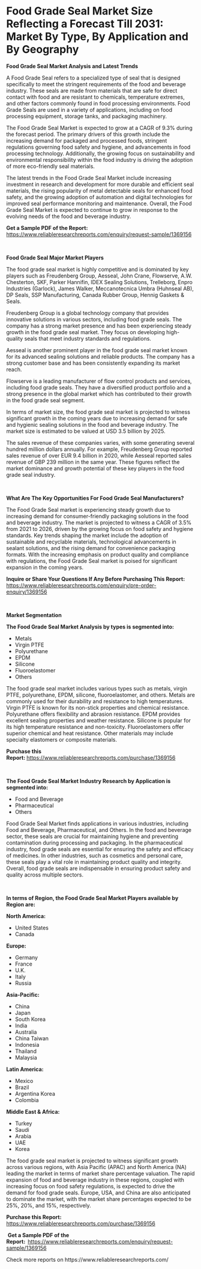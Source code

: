 <p><h1>Food Grade Seal Market Size Reflecting a Forecast Till 2031: Market By Type, By Application and By Geography</h1></p><p><strong>Food Grade Seal Market Analysis and Latest Trends</strong></p>
<p><p>A Food Grade Seal refers to a specialized type of seal that is designed specifically to meet the stringent requirements of the food and beverage industry. These seals are made from materials that are safe for direct contact with food and are resistant to chemicals, temperature extremes, and other factors commonly found in food processing environments. Food Grade Seals are used in a variety of applications, including on food processing equipment, storage tanks, and packaging machinery.</p><p>The Food Grade Seal Market is expected to grow at a CAGR of 9.3% during the forecast period. The primary drivers of this growth include the increasing demand for packaged and processed foods, stringent regulations governing food safety and hygiene, and advancements in food processing technology. Additionally, the growing focus on sustainability and environmental responsibility within the food industry is driving the adoption of more eco-friendly seal materials.</p><p>The latest trends in the Food Grade Seal Market include increasing investment in research and development for more durable and efficient seal materials, the rising popularity of metal detectable seals for enhanced food safety, and the growing adoption of automation and digital technologies for improved seal performance monitoring and maintenance. Overall, the Food Grade Seal Market is expected to continue to grow in response to the evolving needs of the food and beverage industry.</p></p>
<p><strong>Get a Sample PDF of the Report:&nbsp;</strong> <a href="https://www.reliableresearchreports.com/enquiry/request-sample/1369156">https://www.reliableresearchreports.com/enquiry/request-sample/1369156</a></p>
<p>&nbsp;</p>
<p><strong>Food Grade Seal Major Market Players</strong></p>
<p><p>The food grade seal market is highly competitive and is dominated by key players such as Freudenberg Group, Aesseal, John Crane, Flowserve, A.W. Chesterton, SKF, Parker Hannifin, IDEX Sealing Solutions, Trelleborg, Enpro Industries (Garlock), James Walker, Meccanotecnica Umbra (Huhnseal AB), DP Seals, SSP Manufacturing, Canada Rubber Group, Hennig Gaskets & Seals.</p><p>Freudenberg Group is a global technology company that provides innovative solutions in various sectors, including food grade seals. The company has a strong market presence and has been experiencing steady growth in the food grade seal market. They focus on developing high-quality seals that meet industry standards and regulations.</p><p>Aesseal is another prominent player in the food grade seal market known for its advanced sealing solutions and reliable products. The company has a strong customer base and has been consistently expanding its market reach.</p><p>Flowserve is a leading manufacturer of flow control products and services, including food grade seals. They have a diversified product portfolio and a strong presence in the global market which has contributed to their growth in the food grade seal segment.</p><p>In terms of market size, the food grade seal market is projected to witness significant growth in the coming years due to increasing demand for safe and hygienic sealing solutions in the food and beverage industry. The market size is estimated to be valued at USD 3.5 billion by 2025.</p><p>The sales revenue of these companies varies, with some generating several hundred million dollars annually. For example, Freudenberg Group reported sales revenue of over EUR 9.4 billion in 2020, while Aesseal reported sales revenue of GBP 239 million in the same year. These figures reflect the market dominance and growth potential of these key players in the food grade seal industry.</p></p>
<p>&nbsp;</p>
<p><strong>What Are The Key Opportunities For Food Grade Seal Manufacturers?</strong></p>
<p><p>The Food Grade Seal market is experiencing steady growth due to increasing demand for consumer-friendly packaging solutions in the food and beverage industry. The market is projected to witness a CAGR of 3.5% from 2021 to 2026, driven by the growing focus on food safety and hygiene standards. Key trends shaping the market include the adoption of sustainable and recyclable materials, technological advancements in sealant solutions, and the rising demand for convenience packaging formats. With the increasing emphasis on product quality and compliance with regulations, the Food Grade Seal market is poised for significant expansion in the coming years.</p></p>
<p><strong>Inquire or Share Your Questions If Any Before Purchasing This Report:</strong> <a href="https://www.reliableresearchreports.com/enquiry/pre-order-enquiry/1369156">https://www.reliableresearchreports.com/enquiry/pre-order-enquiry/1369156</a></p>
<p>&nbsp;</p>
<p><strong>Market Segmentation</strong></p>
<p><strong>The Food Grade Seal Market Analysis by types is segmented into:</strong></p>
<p><ul><li>Metals</li><li>Virgin PTFE</li><li>Polyurethane</li><li>EPDM</li><li>Silicone</li><li>Fluoroelastomer</li><li>Others</li></ul></p>
<p><p>The food grade seal market includes various types such as metals, virgin PTFE, polyurethane, EPDM, silicone, fluoroelastomer, and others. Metals are commonly used for their durability and resistance to high temperatures. Virgin PTFE is known for its non-stick properties and chemical resistance. Polyurethane offers flexibility and abrasion resistance. EPDM provides excellent sealing properties and weather resistance. Silicone is popular for its high temperature resistance and non-toxicity. Fluoroelastomers offer superior chemical and heat resistance. Other materials may include specialty elastomers or composite materials.</p></p>
<p><strong>Purchase this Report:&nbsp;</strong><a href="https://www.reliableresearchreports.com/purchase/1369156">https://www.reliableresearchreports.com/purchase/1369156</a></p>
<p>&nbsp;</p>
<p><strong>The Food Grade Seal Market Industry Research by Application is segmented into:</strong></p>
<p><ul><li>Food and Beverage</li><li>Pharmaceutical</li><li>Others</li></ul></p>
<p><p>Food Grade Seal Market finds applications in various industries, including Food and Beverage, Pharmaceutical, and Others. In the food and beverage sector, these seals are crucial for maintaining hygiene and preventing contamination during processing and packaging. In the pharmaceutical industry, food grade seals are essential for ensuring the safety and efficacy of medicines. In other industries, such as cosmetics and personal care, these seals play a vital role in maintaining product quality and integrity. Overall, food grade seals are indispensable in ensuring product safety and quality across multiple sectors.</p></p>
<p>&nbsp;</p>
<p><strong>In terms of Region, the Food Grade Seal Market Players available by Region are:</strong></p>
<p>
    <p> <strong> North America: </strong>
        <ul>
            <li>United States</li>
            <li>Canada</li>
        </ul>
        </p> 
    <p> <strong> Europe: </strong>
        <ul>
            <li>Germany</li>
            <li>France</li>
            <li>U.K.</li>
            <li>Italy</li>
            <li>Russia</li>
        </ul>
        </p> 
    <p> <strong> Asia-Pacific: </strong>
        <ul>
            <li>China</li>
            <li>Japan</li>
            <li>South Korea</li>
            <li>India</li>
            <li>Australia</li>
            <li>China Taiwan</li>
            <li>Indonesia</li>
            <li>Thailand</li>
            <li>Malaysia</li>
        </ul>
        </p> 
    <p> <strong> Latin America: </strong>
        <ul>
            <li>Mexico</li>
            <li>Brazil</li>
            <li>Argentina Korea</li>
            <li>Colombia</li>
        </ul>
        </p> 
    <p> <strong> Middle East & Africa: </strong>
        <ul>
            <li>Turkey</li>
            <li>Saudi</li>
            <li>Arabia</li>
            <li>UAE</li>
            <li>Korea</li>
        </ul>
    </p>
    </p>
<p><p>The food grade seal market is projected to witness significant growth across various regions, with Asia Pacific (APAC) and North America (NA) leading the market in terms of market share percentage valuation. The rapid expansion of food and beverage industry in these regions, coupled with increasing focus on food safety regulations, is expected to drive the demand for food grade seals. Europe, USA, and China are also anticipated to dominate the market, with the market share percentages expected to be 25%, 20%, and 15%, respectively.</p></p>
<p><strong>Purchase this Report: </strong><a href="https://www.reliableresearchreports.com/purchase/1369156">https://www.reliableresearchreports.com/purchase/1369156</a></p>
<p>&nbsp;<strong>Get a Sample PDF of the Report:&nbsp;&nbsp;</strong><a href="https://www.reliableresearchreports.com/enquiry/request-sample/1369156">https://www.reliableresearchreports.com/enquiry/request-sample/1369156</a></p>
<p><strong></strong></p>
<p>Check more reports on https://www.reliableresearchreports.com/</p>